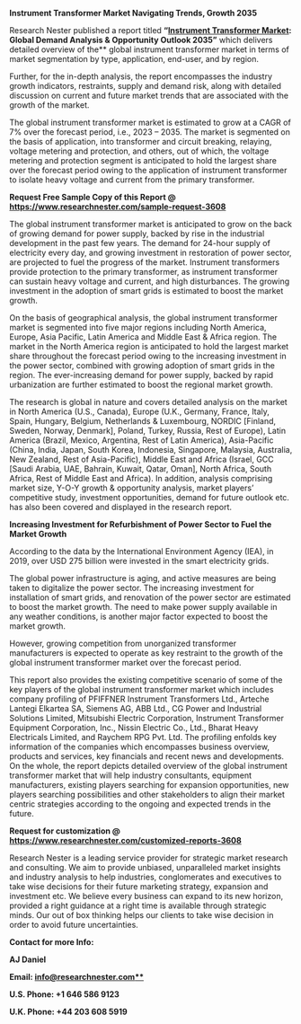 ﻿
**Instrument Transformer Market Navigating Trends, Growth 2035**

Research Nester published a report titled **“[Instrument Transformer Market](https://www.researchnester.com/reports/instrument-transformer-market/3608): Global Demand Analysis & Opportunity Outlook 2035”** which delivers detailed overview of the** global instrument transformer market in terms of market segmentation by type, application, end-user, and by region.

Further, for the in-depth analysis, the report encompasses the industry growth indicators, restraints, supply and demand risk, along with detailed discussion on current and future market trends that are associated with the growth of the market.

The global instrument transformer market is estimated to grow at a CAGR of 7% over the forecast period, i.e., 2023 – 2035. The market is segmented on the basis of application, into transformer and circuit breaking, relaying, voltage metering and protection, and others, out of which, the voltage metering and protection segment is anticipated to hold the largest share over the forecast period owing to the application of instrument transformer to isolate heavy voltage and current from the primary transformer. 

**Request Free Sample Copy of this Report @ <https://www.researchnester.com/sample-request-3608>** 

The global instrument transformer market is anticipated to grow on the back of growing demand for power supply, backed by rise in the industrial development in the past few years. The demand for 24-hour supply of electricity every day, and growing investment in restoration of power sector, are projected to fuel the progress of the market. Instrument transformers provide protection to the primary transformer, as instrument transformer can sustain heavy voltage and current, and high disturbances. The growing investment in the adoption of smart grids is estimated to boost the market growth.

On the basis of geographical analysis, the global instrument transformer market is segmented into five major regions including North America, Europe, Asia Pacific, Latin America and Middle East & Africa region. The market in the North America region is anticipated to hold the largest market share throughout the forecast period owing to the increasing investment in the power sector, combined with growing adoption of smart grids in the region. The ever-increasing demand for power supply, backed by rapid urbanization are further estimated to boost the regional market growth.

The research is global in nature and covers detailed analysis on the market in North America (U.S., Canada), Europe (U.K., Germany, France, Italy, Spain, Hungary, Belgium, Netherlands & Luxembourg, NORDIC [Finland, Sweden, Norway, Denmark], Poland, Turkey, Russia, Rest of Europe), Latin America (Brazil, Mexico, Argentina, Rest of Latin America), Asia-Pacific (China, India, Japan, South Korea, Indonesia, Singapore, Malaysia, Australia, New Zealand, Rest of Asia-Pacific), Middle East and Africa (Israel, GCC [Saudi Arabia, UAE, Bahrain, Kuwait, Qatar, Oman], North Africa, South Africa, Rest of Middle East and Africa). In addition, analysis comprising market size, Y-O-Y growth & opportunity analysis, market players’ competitive study, investment opportunities, demand for future outlook etc. has also been covered and displayed in the research report.

**Increasing Investment for Refurbishment of Power Sector to Fuel the Market Growth**

According to the data by the International Environment Agency (IEA), in 2019, over USD 275 billion were invested in the smart electricity grids.

The global power infrastructure is aging, and active measures are being taken to digitalize the power sector. The increasing investment for installation of smart grids, and renovation of the power sector are estimated to boost the market growth. The need to make power supply available in any weather conditions, is another major factor expected to boost the market growth. 

However, growing competition from unorganized transformer manufacturers is expected to operate as key restraint to the growth of the global instrument transformer market over the forecast period.

This report also provides the existing competitive scenario of some of the key players of the global instrument transformer market which includes company profiling of PFIFFNER Instrument Transformers Ltd., Arteche Lantegi Elkartea SA, Siemens AG, ABB Ltd., CG Power and Industrial Solutions Limited, Mitsubishi Electric Corporation, Instrument Transformer Equipment Corporation, Inc., Nissin Electric Co., Ltd., Bharat Heavy Electricals Limited, and Raychem RPG Pvt. Ltd. The profiling enfolds key information of the companies which encompasses business overview, products and services, key financials and recent news and developments. On the whole, the report depicts detailed overview of the global instrument transformer market that will help industry consultants, equipment manufacturers, existing players searching for expansion opportunities, new players searching possibilities and other stakeholders to align their market centric strategies according to the ongoing and expected trends in the future.      

**Request for customization @ <https://www.researchnester.com/customized-reports-3608>**   

Research Nester is a leading service provider for strategic market research and consulting. We aim to provide unbiased, unparalleled market insights and industry analysis to help industries, conglomerates and executives to take wise decisions for their future marketing strategy, expansion and investment etc. We believe every business can expand to its new horizon, provided a right guidance at a right time is available through strategic minds. Our out of box thinking helps our clients to take wise decision in order to avoid future uncertainties.

**Contact for more Info:**

**AJ Daniel**

**Email: [info@researchnester.com**](mailto:info@researchnester.com)**

**U.S. Phone: +1 646 586 9123** 

**U.K. Phone: +44 203 608 5919**


